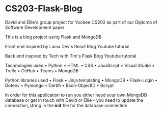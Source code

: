 # CS203-Flask-Blog

David and Ellie's group project for Yoobee CS203 as part of our Diploma of Software Development paper

This is a blog project using Flask and MongoDB

Front end inspired by Lama Dev's React Blog Youtube tutorial

Back end inspired by Tech with Tim's Flask Blog Youtube tutorial

Technologies used
•	Python
•	HTML
•	CSS
•	JavaScript
•	Visual Studio
•	Trello
•	GitHub
•	Teams
•	MongoDB

Python libraries used
•	Flask
•	Jinja templating
•	MongoDB
•	Flask-Login
•	Dotenv
•	Pymongo
•	Certifi
•	Bson-ObjectID
•	Bcrypt

In order for this application to run you either need your own MongoDB database or get in touch with David or Ellie - you need to update the connection_string in the __init__ file for the database connection
